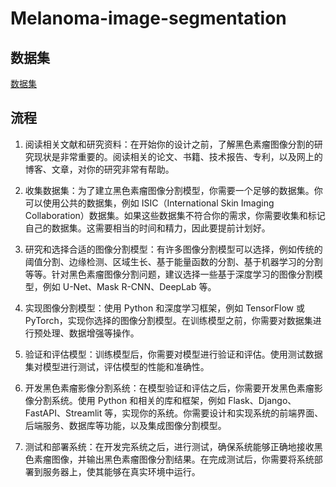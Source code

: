 # Melanoma-image-segmentation


## 数据集

[数据集](https://challenge.isic-archive.com/data/#2017)

## 流程

1. 阅读相关文献和研究资料：在开始你的设计之前，了解黑色素瘤图像分割的研究现状是非常重要的。阅读相关的论文、书籍、技术报告、专利，以及网上的博客、文章，对你的研究非常有帮助。

2. 收集数据集：为了建立黑色素瘤图像分割模型，你需要一个足够的数据集。你可以使用公共的数据集，例如 ISIC（International Skin Imaging Collaboration）数据集。如果这些数据集不符合你的需求，你需要收集和标记自己的数据集。这需要相当的时间和精力，因此要提前计划好。

3. 研究和选择合适的图像分割模型：有许多图像分割模型可以选择，例如传统的阈值分割、边缘检测、区域生长、基于能量函数的分割、基于机器学习的分割等等。针对黑色素瘤图像分割问题，建议选择一些基于深度学习的图像分割模型，例如 U-Net、Mask R-CNN、DeepLab 等。

4. 实现图像分割模型：使用 Python 和深度学习框架，例如 TensorFlow 或 PyTorch，实现你选择的图像分割模型。在训练模型之前，你需要对数据集进行预处理、数据增强等操作。

5. 验证和评估模型：训练模型后，你需要对模型进行验证和评估。使用测试数据集对模型进行测试，评估模型的性能和准确性。

6. 开发黑色素瘤影像分割系统：在模型验证和评估之后，你需要开发黑色素瘤影像分割系统。使用 Python 和相关的库和框架，例如 Flask、Django、FastAPI、Streamlit 等，实现你的系统。你需要设计和实现系统的前端界面、后端服务、数据库等功能，以及集成图像分割模型。

7. 测试和部署系统：在开发完系统之后，进行测试，确保系统能够正确地接收黑色素瘤图像，并输出黑色素瘤图像分割结果。在完成测试后，你需要将系统部署到服务器上，使其能够在真实环境中运行。


